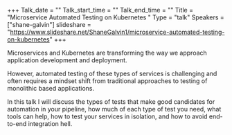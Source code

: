 +++
Talk_date = ""
Talk_start_time = ""
Talk_end_time = ""
Title = "Microservice Automated Testing on Kubernetes "
Type = "talk"
Speakers = ["shane-galvin"]
slideshare = "https://www.slideshare.net/ShaneGalvin1/microservice-automated-testing-on-kubernetes"
+++

Microservices and Kubernetes are transforming the way we approach application development and deployment. 
 
However, automated testing of these types of services is challenging and often requires a mindset shift from traditional approaches to testing of monolithic based applications.
 
In this talk I will discuss the types of tests that make good candidates for automation in your pipeline, how much of each type of test you need, what tools can help, how to test your services in isolation, and how to avoid end-to-end integration hell.
